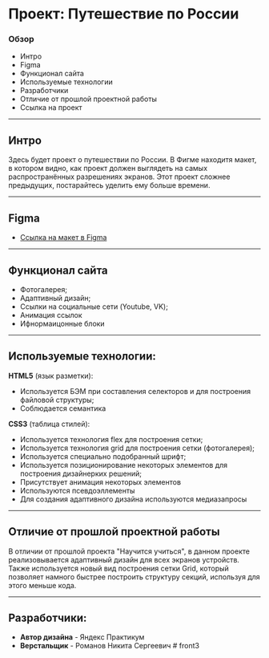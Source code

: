 # Проект: Путешествие по России

### Обзор
* Интро
* Figma
* Функционал сайта
* Используемые технологии
* Разработчики
* Отличие от прошлой проектной работы
* Ссылка на проект

***

## Интро

Здесь будет проект о путешествии по России.
В Фигме находитя макет, в котором видно, как проект должен выглядеть на самых распространённых разрешениях экранов.
Этот проект сложнее предыдущих, постарайтесь уделить ему больше времени.


***


## Figma

* [Ссылка на макет в Figma](https://www.figma.com/file/5S2WSbEFL6awjVWJ0NWL8Q/Sprint-3_-Russia-_-desktop-mobile?node-id=28503%3A0)


***

## Функционал сайта

- Фотогалерея;
- Адаптивный дизайн;
- Ссылки на социальные сети (Youtube, VK);
- Анимация ссылок
- Ифнормаицонные блоки


***

## Используемые технологии:

**HTML5** (язык разметки):

- Используется БЭМ при составления селекторов и для построения файловой структуры;
- Соблюдается семантика


**CSS3** (таблица стилей):
- Используется технология flex для построения сетки;
- Используется технология grid для построения сетки (фотогалерея);
- Используется специально подобранный шрифт;
- Используется позиционирование некоторых элементов для построения дизайнерких решений;
- Присутствует анимация некоторых элементов
- Используются псевдоэллементы
- Для создания адаптивного дизайна используются медиазапросы

***
## Отличие от прошлой проектной работы
В отличии от прошлой проекта "Научится учиться", в данном проекте реализовывается адаптивный дизайн для всех экранов устройств. Также используется новый вид построения сетки Grid, который позволяет намного быстрее построить структуру секций, используя для этого меньше кода.

***

## Разработчики:

- **Автор дизайна** - Яндекс Практикум
- **Верстальщик** - Романов Никита Сергеевич
#   f r o n t 3  
 